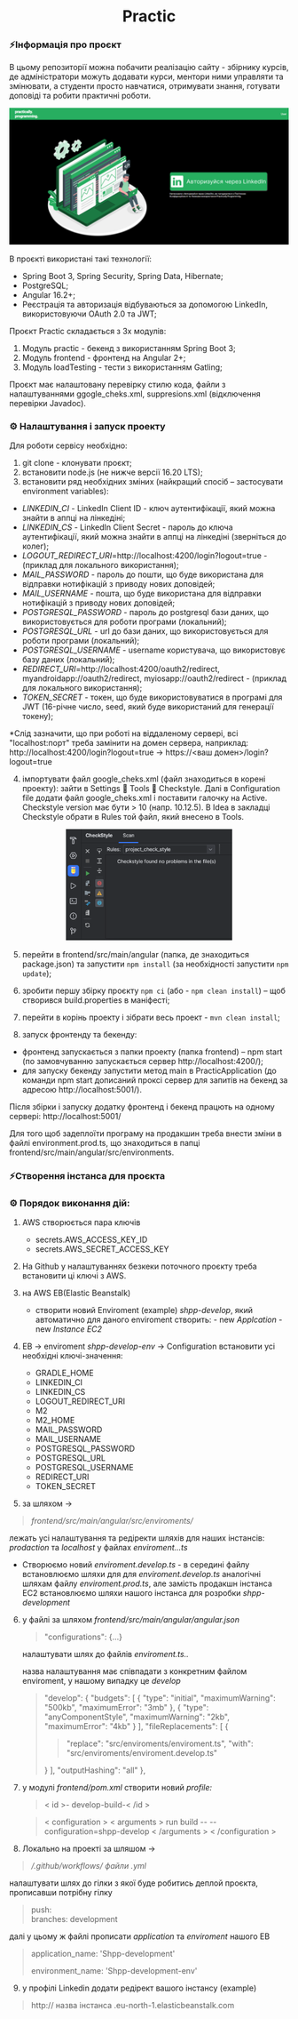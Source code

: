 <h1 align="center">Practic</h1>

### ⚡Інформація про проєкт

В цьому репозиторії можна побачити реалізацію сайту - збірнику курсів,
де адміністратори можуть додавати курси, ментори ними управляти та змінювати,
а студенти просто навчатися, отримувати знання, готувати доповіді
та робити практичні роботи.

![Here must be a picture of enter page](enter_page.png)

В проєкті використані такі технології:
-	Spring Boot 3, Spring Security, Spring Data, Hibernate;
-	PostgreSQL;
-	Angular 16.2+;
-	Реєстрація та авторизація відбуваються за допомогою LinkedIn, використовуючи OAuth 2.0 та JWT;

Проєкт Practic складається з 3х модулів:
1.	Модуль practic - бекенд з використанням Spring Boot 3;
2.	Модуль frontend - фронтенд на Angular 2+;
3.	Модуль loadTesting - тести з використанням Gatling;

Проєкт має налаштовану перевірку стилю кода, файли з налаштуваннями ggogle_cheks.xml, suppresions.xml (відключення перевірки Javadoc).

### ⚙ Налаштування і запуск проекту️

Для роботи сервісу необхідно:
1.	git clone - клонувати проєкт;
2.	встановити node.js (не нижче версії 16.20 LTS);
3.  встановити ряд необхідних зміних (найкращий спосіб – застосувати environment variables):
- _LINKEDIN_CI_ - LinkedIn Client ID - ключ аутентифікації, який можна знайти в аппці на лінкедіні;
- _LINKEDIN_CS_ - LinkedIn Client Secret - пароль до ключа аутентифікації, який можна знайти в аппці на лінкедіні (зверніться до колег);
- _LOGOUT_REDIRECT_URI_=http://localhost:4200/login?logout=true - (приклад для локального використання);
- _MAIL_PASSWORD_ - пароль до пошти, що буде використана для відправки нотифікацій з приводу нових доповідей;
- _MAIL_USERNAME_ - пошта, що буде використана для відправки нотифікацій з приводу нових доповідей;
- _POSTGRESQL_PASSWORD_ - пароль до postgresql бази даних, що використовується для роботи програми (локальний);
- _POSTGRESQL_URL_ - url до бази даних, що використовується для роботи програми (локальний);
- _POSTGRESQL_USERNAME_ - username користувача, що використовує базу даних (локальний);
- _REDIRECT_URI_=http://localhost:4200/oauth2/redirect,   myandroidapp://oauth2/redirect, myiosapp://oauth2/redirect - (приклад для локального використання);
- _TOKEN_SECRET_ - токен, що буде використовуватися в програмі для JWT (16-річне число, seed, який буде використаний для генерації токену);

*Слід зазначити, що при роботі на віддаленому сервері, всі "localhost:порт" треба замінити на домен сервера, наприклад: http://localhost:4200/login?logout=true -> https://<ваш домен>/login?logout=true

4.	імпортувати файл google_cheks.xml (файл знаходиться в корені проекту): зайти в Settings  Tools  Checkstyle. Далі в Configuration file додати файл google_cheks.xml і поставити галочку на Active. Checkstyle version має бути > 10 (напр. 10.12.5).
      В Idea в закладці  Checkstyle обрати в Rules той файл, який внесено в Tools.
<p align="center">
<img src="google_checks_example.png" alt="Checkstyle" width="300" height="200" />
</p>

5.	перейти в frontend/src/main/angular (папка, де знаходиться package.json) та запустити ```npm install``` (за необхідності запустити ```npm update```);

6.	зробити першу збірку проєкту ```npm ci``` (або - ```npm clean install```) – щоб створився build.properties в маніфесті;

7.	перейти в корінь проекту і зібрати весь проект - ```mvn clean install```;

8.	запуск фронтенду та бекенду:
-	фронтенд запускається з папки проекту (папка frontend) –  npm start (по замовчуванню запускається сервер http://localhost:4200/);
-	для запуску бекенду запустити метод main в PracticApplication (до команди npm start дописаний проксі сервер для запитів на бекенд за адресою http://localhost:5001/).

Після збірки і запуску додатку фронтенд і бекенд працють на одному сервері: http://localhost:5001/

Для того щоб задеплоїти програму на продакшин треба внести зміни в файлі environment.prod.ts, що знаходиться в папці frontend/src/main/angular/src/environments.

### ⚡Створення інстанса для проєкта
### ⚙ Порядок виконання дій:
1. AWS створюється пара ключів
      - secrets.AWS_ACCESS_KEY_ID
      - secrets.AWS_SECRET_ACCESS_KEY
2. На Github у налаштуваннях безкеки поточного проєкту треба встановити ці ключі з AWS.

3. на AWS EB(Elastic Beanstalk)
      - створити новий Enviroment (example) _*shpp-develop*_, який автоматично для даного enviroment створить:
            -  new _*Applcation*_
            -  new _*Instance EC2*_

4. EB -> enviroment _*shpp-develop-env*_ -> Configuration встановити усі необхідні ключі-значення:
      -  GRADLE_HOME
      - LINKEDIN_CI
      - LINKEDIN_CS
      - LOGOUT_REDIRECT_URI
      - M2
      - M2_HOME
      - MAIL_PASSWORD
      - MAIL_USERNAME
      - POSTGRESQL_PASSWORD
      - POSTGRESQL_URL
      - POSTGRESQL_USERNAME
      - REDIRECT_URI
      - TOKEN_SECRET
5. за шляхом ->
>   _*frontend/src/main/angular/src/enviroments/*_

лежать усі налаштування та редіректи шляхів для наших інстансів: _*prodaction*_ та _*localhost*_ у файлах _*enviroment...ts*_
- Створюємо новий _*enviroment.develop.ts*_
      - в середині файлу встановлюємо шляхи для для _*enviroment.develop.ts*_ аналогічні шляхам файлу _*enviroment.prod.ts*_, але замість продакшн інстанса EC2 встановлюємо шляхи нашого інстанса для розробки _*shpp-development*_
6. у файлі за шляхом _*frontend/src/main/angular/angular.json*_
   >"configurations": {...}
   >
   налаштувати шлях до файлів _*enviroment.ts..*_

   назва налаштування має співпадати з конкретним файлом enviroment, у нашому випадку це _*develop*_

   > "develop": {
   "budgets": [
   {
   "type": "initial",
   "maximumWarning": "500kb",
   "maximumError": "3mb"
   },
   {
   "type": "anyComponentStyle",
   "maximumWarning": "2kb",
   "maximumError": "4kb"
   }
   ],
   "fileReplacements": [
   {
   >>"replace": "src/enviroments/enviroment.ts",
   >>"with": "src/enviroments/enviroment.develop.ts"
   >
   > }
   ],
   "outputHashing": "all" },

7. у модулі _*frontend/pom.xml*_ створити новий _*profile:*_

   > < id >- develop-build-< /id >

   > < configuration >
   < arguments > run build -- --configuration=shpp-develop < /arguments > < /configuration >


8. Локально на проекті за шляшом ->
>_*/.github/workflows/ файли .yml*_
>
налаштувати шлях до гілки з якої буде робитись деплой проєкта, прописавши потрібну гілку

> push:     
>     branches: development

далі у цьому ж файлі прописати _*application*_ та _*enviroment*_ нашого EB
> application_name: 'Shpp-development'
>
> environment_name: 'Shpp-development-env'

9. у профілі Linkedin додати редірект вашого інстансу (example)
> http:// назва інстанса .eu-north-1.elasticbeanstalk.com
